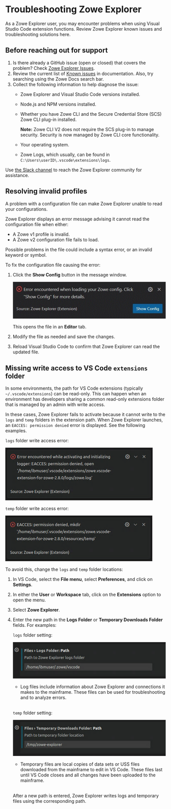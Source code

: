 # Troubleshooting Zowe Explorer

As a Zowe Explorer user, you may encounter problems when using Visual Studio Code extension functions. Review Zowe Explorer known issues and troubleshooting solutions here.

## Before reaching out for support

1. Is there already a GitHub issue (open or closed) that covers the problem? Check [Zowe Explorer Issues](https://github.com/zowe/vscode-extension-for-zowe/issues).
2. Review the current list of [Known issues](known-ze.md) in documentation. Also, try searching using the Zowe Docs search bar.
3. Collect the following information to help diagnose the issue:
    - Zowe Explorer and Visual Studio Code versions installed.
    - Node.js and NPM versions installed.
    - Whether you have Zowe CLI and the Secure Credential Store (SCS) Zowe CLI plug-in installed.

      **Note:** Zowe CLI V2 does not require the SCS plug-in to manage security.  Security is now managed by Zowe CLI core functionality.  

    - Your operating system.
    - Zowe Logs, which usually, can be found in `C:\Users\userID\.vscode\extensions\logs`.

Use [the Slack channel](https://app.slack.com/client/T1BAJVCTY/CUVE37Z5F) to reach the Zowe Explorer community for assistance.

## Resolving invalid profiles

A problem with a configuration file can make Zowe Explorer unable to read your configurations.

Zowe Explorer displays an error message advising it cannot read the configuration file when either:

- A Zowe v1 profile is invalid.
- A Zowe v2 configuration file fails to load.

Possible problems in the file could include a syntax error, or an invalid keyword or symbol.

To fix the configuration file causing the error:

1. Click the **Show Config** button in the message window.

    ![Show Config button](../../images/ze/ZE-show-config-button.gif)

    This opens the file in an **Editor** tab.

2. Modify the file as needed and save the changes.
3. Reload Visual Studio Code to confirm that Zowe Explorer can read the updated file.

## Missing write access to VS Code `extensions` folder

In some environments, the path for VS Code extensions (typically `~/.vscode/extensions`) can be read-only. This can happen when an environment has developers sharing a common read-only extensions folder that is managed by an admin with write access.

In these cases, Zowe Explorer fails to activate because it cannot write to the `logs` and `temp` folders in the extension path. When Zowe Explorer launches, an `EACCES: permission denied` error is displayed. See the following examples.

`logs` folder write access error:

![Logs folder write access error](../../images/troubleshoot/ZE/write-access-error-logs-folder.png)

`temp` folder write access error:

![Logs folder write access error](../../images/troubleshoot/ZE/write-access-error-temp-folder.png)

To avoid this, change the `logs` and `temp` folder locations:

1. In VS Code, select the **File menu**, select **Preferences**, and click on **Settings**.

2. In either the **User** or **Workspace** tab, click on the **Extensions** option to open the menu.

3. Select **Zowe Explorer**.

4. Enter the new path in the **Logs Folder** or **Temporary Downloads Folder** fields. For examples:

    `logs` folder setting:

    ![Logs folder write access error](../../images/troubleshoot/ZE/new-logs-folder-path.png)

    - Log files include information about Zowe Explorer and connections it makes to the mainframe. These files can be used for troubleshooting and to analyze errors.

    <br/>`temp` folder setting:

    ![Temp folder write access error](../../images/troubleshoot/ZE/new-temp-folder-path.png)

    - Temporary files are local copies of data sets or USS files downloaded from the mainframe to edit in VS Code. These files last until VS Code closes and all changes have been uploaded to the mainframe.

    <br/>After a new path is entered, Zowe Explorer writes logs and temporary files using the corresponding path.
